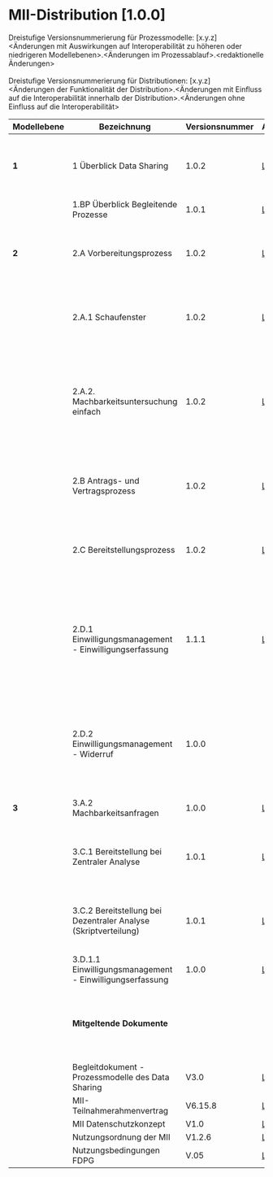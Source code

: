 # MII-Distribution [1.0.0]

Dreistufige Versionsnummerierung für Prozessmodelle: [x.y.z] <br>
<Änderungen mit Auswirkungen auf Interoperabilität zu höheren oder niedrigeren Modellebenen>.<Änderungen im Prozessablauf>.<redaktionelle Änderungen> <br>
<br>
Dreistufige Versionsnummerierung für Distributionen: [x.y.z] <br>
<Änderungen der Funktionalität der Distribution>.<Änderungen mit Einfluss auf die Interoperabilität innerhalb der Distribution>.<Änderungen ohne Einfluss auf die Interoperabilität> 

|Modellebene                    |Bezeichnung                  |Versionsnummer                  |Ablageort                  |Bemerkungen                  |
|-------------------------------|-----------------------------|--------------------------------|---------------------------|-----------------------------|
| **1**                             | 1 Überblick Data Sharing    | 1.0.2  | [Link](https://tmfev.sharepoint.com/:b:/r/sites/tmf/mi-i/Taskforce%20Prozessmodelle/03%20Modelle/01%20Modellebene%201/Arbeitsversionen/Aktualisierte%20Modelle%20f%C3%BCr%20Beschlussvorlage%2003_2025/1%20%C3%9Cberblick%20Data%20Sharing%20v1.0.2.pdf?csf=1&web=1&e=ECTGwK)| Modellversion gem. [55. NSG-Beschluss](https://tmfev.sharepoint.com/sites/tmf/mi-i/Dokumente/Forms/AllItems.aspx?id=%2Fsites%2Ftmf%2Fmi%2Di%2FDokumente%2F01%5FUmlaufbeschl%C3%BCsse%2F55%2E%20NSG%2DUmlaufbeschluss%5FAktualisierung%5FProzessmodelle%2Epdf&viewid=1f51c19a%2D8258%2D4509%2D8d4e%2D08aa61a20ce5&parent=%2Fsites%2Ftmf%2Fmi%2Di%2FDokumente%2F01%5FUmlaufbeschl%C3%BCsse) vom 18.04.2023, bis auf redaktionelle Anpassungen in den Rollenbezeichnungen|
|                              | 1.BP Überblick Begleitende Prozesse | 1.0.1                  | [Link](https://tmfev.sharepoint.com/:b:/r/sites/tmf/mi-i/Taskforce%20Prozessmodelle/03%20Modelle/01%20Modellebene%201/Arbeitsversionen/Aktualisierte%20Modelle%20f%C3%BCr%20Beschlussvorlage%2003_2025/1.BP%20%C3%9Cberblick%20Begleitende%20Prozesse%20v1.0.1.pdf?csf=1&web=1&e=mbefdq)| Wann wurde das Modell beschlossen?                           |
| **2** | 2.A Vorbereitungsprozess  | 1.0.2| [Link](https://tmfev.sharepoint.com/:b:/r/sites/tmf/mi-i/Taskforce%20Prozessmodelle/03%20Modelle/02%20Modellebene%202/Arbeitsversionen/Aktualisierte%20Modelle%20f%C3%BCr%20Beschlussempfehlung%2003_2025/2.A%20Vorbereitungsprozess%20v1.0.2.pdf?csf=1&web=1&e=dErc2n) | Modellversion gem. [55. NSG-Beschluss](https://tmfev.sharepoint.com/sites/tmf/mi-i/Dokumente/Forms/AllItems.aspx?id=%2Fsites%2Ftmf%2Fmi%2Di%2FDokumente%2F01%5FUmlaufbeschl%C3%BCsse%2F55%2E%20NSG%2DUmlaufbeschluss%5FAktualisierung%5FProzessmodelle%2Epdf&viewid=1f51c19a%2D8258%2D4509%2D8d4e%2D08aa61a20ce5&parent=%2Fsites%2Ftmf%2Fmi%2Di%2FDokumente%2F01%5FUmlaufbeschl%C3%BCsse) vom 18.04.2023, bis auf redaktionelle Anpassungen in den Rollenbezeichnungen |
|          | 2.A.1 Schaufenster| 1.0.2| [Link](https://tmfev.sharepoint.com/:b:/r/sites/tmf/mi-i/Taskforce%20Prozessmodelle/03%20Modelle/02%20Modellebene%202/Arbeitsversionen/Aktualisierte%20Modelle%20f%C3%BCr%20Beschlussempfehlung%2003_2025/2.A.1%20Schaufenster%20v1.0.2.pdf?csf=1&web=1&e=BXPVSs)| Modellversion gem. [55. NSG-Beschluss](https://tmfev.sharepoint.com/sites/tmf/mi-i/Dokumente/Forms/AllItems.aspx?id=%2Fsites%2Ftmf%2Fmi%2Di%2FDokumente%2F01%5FUmlaufbeschl%C3%BCsse%2F55%2E%20NSG%2DUmlaufbeschluss%5FAktualisierung%5FProzessmodelle%2Epdf&viewid=1f51c19a%2D8258%2D4509%2D8d4e%2D08aa61a20ce5&parent=%2Fsites%2Ftmf%2Fmi%2Di%2FDokumente%2F01%5FUmlaufbeschl%C3%BCsse) vom 18.04.2023, bis auf redaktionelle Anpassungen in den Rollenbezeichnungen |
||2.A.2. Machbarkeitsuntersuchung einfach|1.0.2|[Link](https://tmfev.sharepoint.com/:b:/r/sites/tmf/mi-i/Taskforce%20Prozessmodelle/03%20Modelle/02%20Modellebene%202/Arbeitsversionen/Aktualisierte%20Modelle%20f%C3%BCr%20Beschlussempfehlung%2003_2025/2.A.2%20Machbarkeitsuntersuchung_einfach%20v1.0.2.pdf?csf=1&web=1&e=dG1mJZ)|**Überarbeitete Version mit redaktionellen Anpassungen** <br><br> Ursprüngliche Version 1.0.1 beschlossen gem. [55. NSG-Beschluss](https://tmfev.sharepoint.com/sites/tmf/mi-i/Dokumente/Forms/AllItems.aspx?id=%2Fsites%2Ftmf%2Fmi%2Di%2FDokumente%2F01%5FUmlaufbeschl%C3%BCsse%2F55%2E%20NSG%2DUmlaufbeschluss%5FAktualisierung%5FProzessmodelle%2Epdf&viewid=1f51c19a%2D8258%2D4509%2D8d4e%2D08aa61a20ce5&parent=%2Fsites%2Ftmf%2Fmi%2Di%2FDokumente%2F01%5FUmlaufbeschl%C3%BCsse) vom 18.04.2023|
|  | 2.B Antrags- und Vertragsprozess  | 1.0.2 | [Link](https://tmfev.sharepoint.com/:b:/r/sites/tmf/mi-i/Taskforce%20Prozessmodelle/03%20Modelle/02%20Modellebene%202/Arbeitsversionen/Aktualisierte%20Modelle%20f%C3%BCr%20Beschlussempfehlung%2003_2025/2.B%20Antrags-_und_Vertragsprozess%20v1.0.2.pdf?csf=1&web=1&e=jlTHaG) | Modellversion gem. [55. NSG-Beschluss](https://tmfev.sharepoint.com/sites/tmf/mi-i/Dokumente/Forms/AllItems.aspx?id=%2Fsites%2Ftmf%2Fmi%2Di%2FDokumente%2F01%5FUmlaufbeschl%C3%BCsse%2F55%2E%20NSG%2DUmlaufbeschluss%5FAktualisierung%5FProzessmodelle%2Epdf&viewid=1f51c19a%2D8258%2D4509%2D8d4e%2D08aa61a20ce5&parent=%2Fsites%2Ftmf%2Fmi%2Di%2FDokumente%2F01%5FUmlaufbeschl%C3%BCsse) vom 18.04.2023, bis auf redaktionelle Anpassungen in den Rollenbezeichnungen |
|  | 2.C Bereitstellungsprozess |  1.0.2 | [Link](https://tmfev.sharepoint.com/:b:/r/sites/tmf/mi-i/Taskforce%20Prozessmodelle/03%20Modelle/02%20Modellebene%202/Arbeitsversionen/Aktualisierte%20Modelle%20f%C3%BCr%20Beschlussempfehlung%2003_2025/2.C%20Bereitstellungsprozess%20v1.0.2.pdf?csf=1&web=1&e=AnfD7T) | Modellversion gem. [55. NSG-Beschluss](https://tmfev.sharepoint.com/sites/tmf/mi-i/Dokumente/Forms/AllItems.aspx?id=%2Fsites%2Ftmf%2Fmi%2Di%2FDokumente%2F01%5FUmlaufbeschl%C3%BCsse%2F55%2E%20NSG%2DUmlaufbeschluss%5FAktualisierung%5FProzessmodelle%2Epdf&viewid=1f51c19a%2D8258%2D4509%2D8d4e%2D08aa61a20ce5&parent=%2Fsites%2Ftmf%2Fmi%2Di%2FDokumente%2F01%5FUmlaufbeschl%C3%BCsse) vom 18.04.2023, bis auf redaktionelle Anpassungen in den Rollenbezeichnungen |
||2.D.1 Einwilligungsmanagement - Einwilligungserfassung|1.1.1|[Link](https://tmfev.sharepoint.com/:b:/r/sites/tmf/mi-i/Taskforce%20Prozessmodelle/03%20Modelle/02%20Modellebene%202/Arbeitsversionen/Aktualisierte%20Modelle%20f%C3%BCr%20Beschlussempfehlung%2003_2025/2.D.1%20Einwilligungsmanagement%20-%20Einwilligungserfassung%20v1.1.1.pdf?csf=1&web=1&e=nnohfU)|**Überarbeitete Version / ggf. Bestätigung durch AG Consent ausreichend** <br><br> Ursprüngliche Version 1.0.1 beschlossen gem. [55. NSG-Beschluss](https://tmfev.sharepoint.com/sites/tmf/mi-i/Dokumente/Forms/AllItems.aspx?id=%2Fsites%2Ftmf%2Fmi%2Di%2FDokumente%2F01%5FUmlaufbeschl%C3%BCsse%2F55%2E%20NSG%2DUmlaufbeschluss%5FAktualisierung%5FProzessmodelle%2Epdf&viewid=1f51c19a%2D8258%2D4509%2D8d4e%2D08aa61a20ce5&parent=%2Fsites%2Ftmf%2Fmi%2Di%2FDokumente%2F01%5FUmlaufbeschl%C3%BCsse) vom 18.04.2023|
||2.D.2 Einwilligungsmanagement - Widerruf|1.0.0||Laut [55. NSG-Beschluss](https://tmfev.sharepoint.com/sites/tmf/mi-i/Dokumente/Forms/AllItems.aspx?id=%2Fsites%2Ftmf%2Fmi%2Di%2FDokumente%2F01%5FUmlaufbeschl%C3%BCsse%2F55%2E%20NSG%2DUmlaufbeschluss%5FAktualisierung%5FProzessmodelle%2Epdf&viewid=1f51c19a%2D8258%2D4509%2D8d4e%2D08aa61a20ce5&parent=%2Fsites%2Ftmf%2Fmi%2Di%2FDokumente%2F01%5FUmlaufbeschl%C3%BCsse) wurde ein Modell zum Widerruf beschlossen. Das Modell liegt nicht auf dem Sharepoint der Taskforce unter den gültigen Modellen der Ebene 2 ab?|
| **3**| 3.A.2 Machbarkeitsanfragen| 1.0.0| [Link](https://tmfev.sharepoint.com/:b:/r/sites/tmf/mi-i/Taskforce%20Prozessmodelle/03%20Modelle/03%20Modellebene%203/Arbeitsversionen/Aktualisierte%20Modelle%20f%C3%BCr%20Beschlussempfehlung%2003_2025/3.A.2%20Machbarkeitsanfragen%20v1.0.0.pdf?csf=1&web=1&e=Q87Xck)| **neues Modell, NSG-Beschluss ausstehend** |
|  | 3.C.1 Bereitstellung bei Zentraler Analyse| 1.0.1 | [Link](https://tmfev.sharepoint.com/:b:/r/sites/tmf/mi-i/Taskforce%20Prozessmodelle/03%20Modelle/03%20Modellebene%203/Arbeitsversionen/Aktualisierte%20Modelle%20f%C3%BCr%20Beschlussempfehlung%2003_2025/3.C.1%20Bereitstellung%20bei%20Zentraler%20Analyse%20v1.0.1.pdf?csf=1&web=1&e=8eGox1) | Modellversion gem. [76. NSG-Beschluss](https://tmfev.sharepoint.com/sites/tmf/mi-i/Dokumente/Forms/AllItems.aspx?id=%2Fsites%2Ftmf%2Fmi%2Di%2FDokumente%2F01%5FUmlaufbeschl%C3%BCsse%2F76%2E%20NSG%2DUmlaufbeschluss%5FBereitstellungsprozesse%2Dzentrale%2Dund%2Ddezentrale%2DAnalyse%2Epdf&viewid=1f51c19a%2D8258%2D4509%2D8d4e%2D08aa61a20ce5&parent=%2Fsites%2Ftmf%2Fmi%2Di%2FDokumente%2F01%5FUmlaufbeschl%C3%BCsse) vom 19.04.2024, bis auf redaktionelle Anpassungen in den Rollenbezeichnungen |
|  | 3.C.2 Bereitstellung bei Dezentraler Analyse (Skriptverteilung) | 1.0.1 | [Link](https://tmfev.sharepoint.com/:b:/r/sites/tmf/mi-i/Taskforce%20Prozessmodelle/03%20Modelle/03%20Modellebene%203/Arbeitsversionen/Aktualisierte%20Modelle%20f%C3%BCr%20Beschlussempfehlung%2003_2025/3.C.2%20Bereitstellung%20bei%20Dezentraler%20Analyse%20(Skriptverteilung)%20v1.0.1.pdf?csf=1&web=1&e=wXWJJh) | Modellversion gem. [76. NSG-Beschluss](https://tmfev.sharepoint.com/sites/tmf/mi-i/Dokumente/Forms/AllItems.aspx?id=%2Fsites%2Ftmf%2Fmi%2Di%2FDokumente%2F01%5FUmlaufbeschl%C3%BCsse%2F76%2E%20NSG%2DUmlaufbeschluss%5FBereitstellungsprozesse%2Dzentrale%2Dund%2Ddezentrale%2DAnalyse%2Epdf&viewid=1f51c19a%2D8258%2D4509%2D8d4e%2D08aa61a20ce5&parent=%2Fsites%2Ftmf%2Fmi%2Di%2FDokumente%2F01%5FUmlaufbeschl%C3%BCsse) vom 19.04.2024, bis auf redaktionelle Anpassungen in den Rollenbezeichnungen |
|  | 3.D.1.1 Einwilligungsmanagement - Einwilligungserfassung | 1.0.0 | [Link](https://tmfev.sharepoint.com/:b:/r/sites/tmf/mi-i/Taskforce%20Prozessmodelle/03%20Modelle/03%20Modellebene%203/Arbeitsversionen/Aktualisierte%20Modelle%20f%C3%BCr%20Beschlussempfehlung%2003_2025/3.D.1.1%20Einwilligungsmanagement%20-%20Einwilligungserfassung%20v1.0.0.pdf?csf=1&web=1&e=pmKiyV)| **neues Modell, NSG-Beschluss ausstehend**|
| |**Mitgeltende Dokumente**| | |Die aufeglisteten Dokumente dienen als Grundlage für die erstellen Prozessmodelle, ohne Garantie auf Vollständigkeit | 
| | Begleitdokument - Prozessmodelle des Data Sharing| V3.0| [Link](https://tmfev.sharepoint.com/:b:/r/sites/tmf/mi-i/Taskforce%20Prozessmodelle/03%20Modelle/00%20Begleitdokument%20und%20Prozesslandkarte/Begleitdokument%20-%20Prozessmodelle%20des%20Data%20Sharing%20V3.0.pdf?csf=1&web=1&e=t5Do6f)| |
| | MII-Teilnahmerahmenvertrag | V6.15.8| [Link](https://tmfev.sharepoint.com/:b:/r/sites/tmf/mi-i/Aufbau%20und%20Vernetzungsphase/03_Datennutzung/Teilnahmerahmenvertrag/MII-TRV_v6.15.8.pdf?csf=1&web=1&e=QEZDWl)| |
| | MII Datenschutzkonzept| V1.0| [Link](https://www.medizininformatik-initiative.de/sites/default/files/2022-03/MII-Datenschutzkonzept_v1.0.pdf)| |
| | Nutzungsordnung der MII| V1.2.6| [Link](https://tmfev.sharepoint.com/sites/tmf/mi-i/Aufbau%20und%20Vernetzungsphase/Forms/AllItems.aspx?csf=1&web=1&e=C2huzr&CID=25dbddc1%2Df79b%2D447b%2D840a%2Db8f9b9a46b88&FolderCTID=0x012000982399F2DBE1404983EF6B3A8E75060E&id=%2Fsites%2Ftmf%2Fmi%2Di%2FAufbau%20und%20Vernetzungsphase%2F03%5FDatennutzung%2FNutzungsordnung%2FMII%5FNO%5Fv1%2E2%2E6%2Epdf&parent=%2Fsites%2Ftmf%2Fmi%2Di%2FAufbau%20und%20Vernetzungsphase%2F03%5FDatennutzung%2FNutzungsordnung)| |
| | Nutzungsbedingungen FDPG| V.05| [Link](https://tmfev.sharepoint.com/:b:/r/sites/tmf/mi-i/Aufbau%20und%20Vernetzungsphase/03_Datennutzung/Nutzungsbedingungen_Machbarkeitsanfragen/Nutzungsbedingungen_MbA_V05.pdf?csf=1&web=1&e=CBh0Ez)| |
